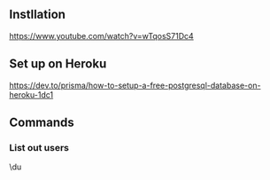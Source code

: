 ## Instllation
https://www.youtube.com/watch?v=wTqosS71Dc4

## Set up on Heroku
https://dev.to/prisma/how-to-setup-a-free-postgresql-database-on-heroku-1dc1

## Commands
### List out users
\du
